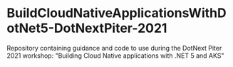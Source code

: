 # BuildCloudNativeApplicationsWithDotNet5-DotNextPiter-2021
Repository containing guidance and code to use during the DotNext Piter 2021 workshop: "Building Cloud Native applications with .NET 5 and AKS"
